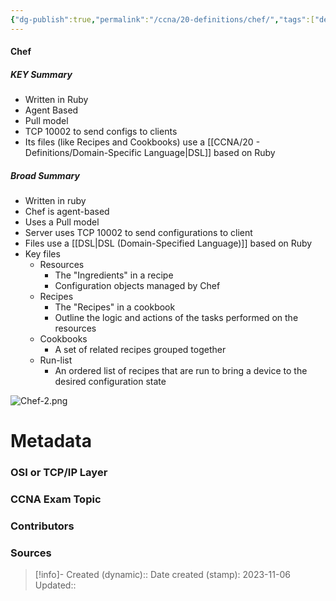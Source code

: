 ```yaml
---
{"dg-publish":true,"permalink":"/ccna/20-definitions/chef/","tags":["defs_ccna"]}
---
```


#### Chef
##### KEY Summary
- Written in Ruby
- Agent Based
- Pull model
- TCP 10002 to send configs to clients
- Its files (like Recipes and Cookbooks) use a [[CCNA/20 - Definitions/Domain-Specific Language\|DSL]] based on Ruby

##### Broad Summary
- Written in ruby
- Chef is agent-based
- Uses a Pull model
- Server uses TCP 10002 to send configurations to client
- Files use a [[DSL\|DSL (Domain-Specified Language)]] based on Ruby
- Key files
	- Resources
		- The "Ingredients" in a recipe
		- Configuration objects managed by Chef
	- Recipes
		- The "Recipes" in a cookbook
		- Outline the logic and actions of the tasks performed on the resources
	- Cookbooks
		- A set of related recipes grouped together
	- Run-list
		- An ordered list of recipes that are run to bring a device to the desired configuration state

![Chef-2.png](/img/user/Attachments/Chef-2.png)





# Metadata
### OSI or TCP/IP Layer

### CCNA Exam Topic

### Contributors

### Sources



> [!info]- Created (dynamic):: 
> Date created (stamp): 2023-11-06
> Updated:: 
